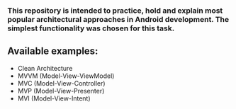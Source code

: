 ### This repository is intended to practice, hold and explain most popular architectural approaches in Android development. The simplest functionality was chosen for this task.

## Available examples:
- Clean Architecture
- MVVM (Model-View-ViewModel)
- MVC (Model-View-Controller)
- MVP (Model-View-Presenter)
- MVI (Model-View-Intent)
